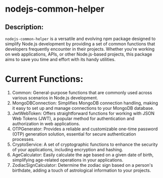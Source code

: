 # nodejs-common-helper

## Description:
`nodejs-common-helper` is a versatile and evolving npm package designed to simplify Node.js development by providing a set of common functions that developers frequently encounter in their projects. Whether you're working on web applications, APIs, or other Node.js-based projects, this package aims to save you time and effort with its handy utilities.

# Current Functions:
1. Common: General-purpose functions that are commonly used across various scenarios in Node.js development.
2. MongoDBConnection: Simplifies MongoDB connection handling, making it easy to set up and manage connections to your MongoDB database.
3. JwtWebToken: Offers straightforward functions for working with JSON Web Tokens (JWT), a popular method for authentication and authorization in web applications.
4. OTPGenerator: Provides a reliable and customizable one-time password (OTP) generation solution, essential for secure authentication processes.
5. CryptoService: A set of cryptographic functions to enhance the security of your applications, including encryption and hashing.
6. AgeCalculator: Easily calculate the age based on a given date of birth, simplifying age-related operations in your applications.
7. ZodiacSignCalculator: Determine the zodiac sign based on a person's birthdate, adding a touch of astrological information to your projects.